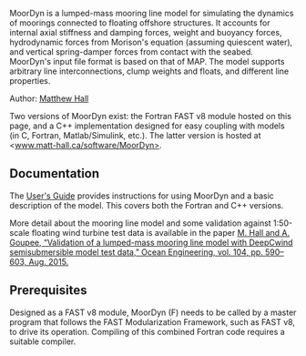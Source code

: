 MoorDyn is a lumped-mass mooring line model for simulating the dynamics of moorings connected to floating offshore structures.  It accounts for internal axial stiffness and damping forces, weight and buoyancy forces, hydrodynamic forces from Morison's equation (assuming quiescent water), and vertical spring-damper forces from contact with the seabed.  MoorDyn's input file format is based on that of MAP.  The model supports arbitrary line interconnections, clump weights and floats, and different line properties.  

Author: [Matthew Hall](mailto:matthew.hall@umit.maine.edu)

Two versions of MoorDyn exist: the Fortran FAST v8 module hosted on this page, and a C++ implementation designed for easy coupling with models (in C, Fortran, Matlab/Simulink, etc.).  The latter version is hosted at <www.matt-hall.ca/software/MoorDyn>.


## Documentation

The [User's Guide](http://www.matt-hall.ca/wp-content/uploads/2014/11/MoorDyn-Users-Guide-2015-09-08.pdf) provides instructions for using MoorDyn and a basic description of the model.  This covers both the Fortran and C++ versions.

More detail about the mooring line model and some validation against 1:50-scale floating wind turbine test data is available in the paper [M. Hall and A. Goupee, “Validation of a lumped-mass mooring line model with DeepCwind semisubmersible model test data,” Ocean Engineering, vol. 104, pp. 590–603, Aug. 2015.](http://www.sciencedirect.com/science/article/pii/S0029801815002279)


## Prerequisites

Designed as a FAST v8 module, MoorDyn (F) needs to be called by a master program that follows the FAST Modularization Framework, such as FAST v8, to drive its operation.  Compiling of this combined Fortran code requires a suitable compiler.


